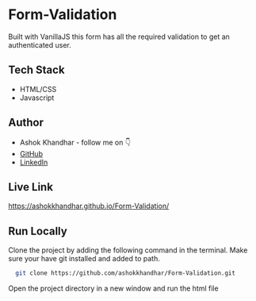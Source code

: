 # Form-Validation

Built with VanillaJS this form has all the required validation to get an authenticated user.

## Tech Stack

- HTML/CSS
- Javascript


## Author

-   Ashok Khandhar - follow me on 👇
-   [GitHub](https://www.github.com/ashokkhandhar)
-   [LinkedIn](https://www.linkedin.com/in/ashokkhandhar/)

## Live Link

https://ashokkhandhar.github.io/Form-Validation/

## Run Locally

Clone the project by adding the following command in the terminal.
Make sure your have git installed and added to path.

```bash
  git clone https://github.com/ashokkhandhar/Form-Validation.git
```

Open the project directory in a new window and run the html file
